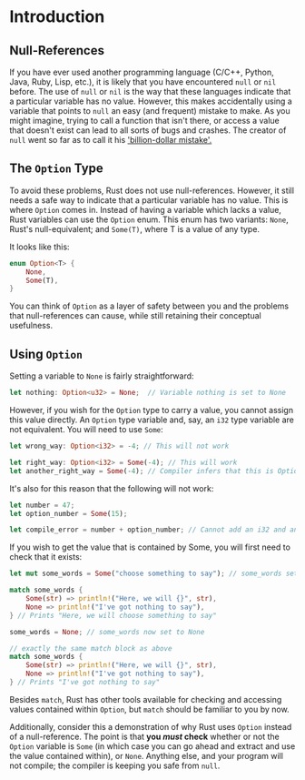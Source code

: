 # Introduction

## Null-References

If you have ever used another programming language (C/C++, Python, Java, Ruby, Lisp, etc.), it is likely that you have encountered `null` or `nil` before.
The use of `null` or `nil` is the way that these languages indicate that a particular variable has no value.
However, this makes accidentally using a variable that points to `null` an easy (and frequent) mistake to make.
As you might imagine, trying to call a function that isn't there, or access a value that doesn't exist can lead to all sorts of bugs and crashes.
The creator of `null` went so far as to call it his ['billion-dollar mistake'.](https://www.infoq.com/presentations/Null-References-The-Billion-Dollar-Mistake-Tony-Hoare/)

## The `Option` Type

To avoid these problems, Rust does not use null-references.
However, it still needs a safe way to indicate that a particular variable has no value.
This is where `Option` comes in.
Instead of having a variable which lacks a value, Rust variables can use the `Option` enum.
This enum has two variants: `None`, Rust's null-equivalent; and `Some(T)`, where T is a value of any type.

It looks like this:

```rust
enum Option<T> {
    None,
    Some(T),
}
```

You can think of `Option` as a layer of safety between you and the problems that null-references can cause, while still retaining their conceptual usefulness.

## Using `Option`

Setting a variable to `None` is fairly straightforward:

```rust
let nothing: Option<u32> = None;  // Variable nothing is set to None
```

However, if you wish for the `Option` type to carry a value, you cannot assign this value directly.
An `Option` type variable and, say, an `i32` type variable are not equivalent.
You will need to use `Some`:

```rust
let wrong_way: Option<i32> = -4; // This will not work

let right_way: Option<i32> = Some(-4); // This will work
let another_right_way = Some(-4); // Compiler infers that this is Option<i32>
```

It's also for this reason that the following will not work:

```rust
let number = 47;
let option_number = Some(15);

let compile_error = number + option_number; // Cannot add an i32 and an Option<i32> - they are of different types
```

If you wish to get the value that is contained by Some, you will first need to check that it exists:

```rust
let mut some_words = Some("choose something to say"); // some_words set to something

match some_words {
    Some(str) => println!("Here, we will {}", str),
    None => println!("I've got nothing to say"),
} // Prints "Here, we will choose something to say"

some_words = None; // some_words now set to None

// exactly the same match block as above
match some_words {
    Some(str) => println!("Here, we will {}", str),
    None => println!("I've got nothing to say"),
} // Prints "I've got nothing to say"
```

Besides `match`, Rust has other tools available for checking and accessing values contained within `Option`, but `match` should be familiar to you by now.

Additionally, consider this a demonstration of why Rust uses `Option` instead of a null-reference.
The point is that **you _must_ check** whether or not the `Option` variable is `Some` (in which case you can go ahead and extract and use the value contained within), or `None`.
Anything else, and your program will not compile; the compiler is keeping you safe from `null`.
